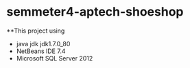 # semmeter4-aptech-shoeshop
**This project using 
 - java jdk jdk1.7.0_80 
 - NetBeans IDE 7.4
 - Microsoft SQL Server 2012